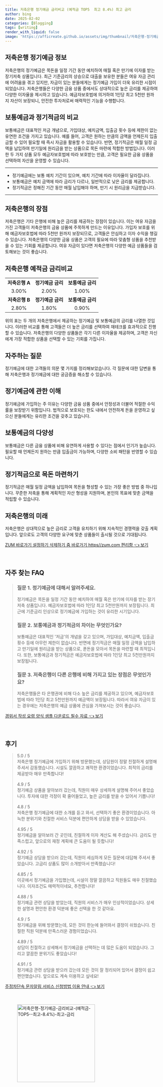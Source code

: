 ```yaml
---
title: 저축은행 정기예금 금리비교 (예적금 TOP5  최고 8.4%) 최고 금리
author: bing
date: 2025-02-02
categories: [Blogging]
tags: [writing]
render_with_liquid: false
image: 'https://afficreate.github.io/assets/img/thumbnail/저축은행-정기예금-금리비교-(예적금-TOP5--최고-8.4%)-최고-금리.webp'
---
```



<h2 id='정기예금_정보'>저축은행 정기예금 정보</h2>

<p>저축은행의 정기예금은 목돈을 일정 기간 동안 예치하여 매월 혹은 만기에 이자를 받는 장기저축 상품입니다. 최근 기준금리의 상승으로 대출을 보유한 분들은 여유 자금 관리에 어려움을 겪고 있지만, 자금이 있는 분들에게는 정기예금 가입이 더욱 유리한 시점이 되었습니다. 저축은행들은 다양한 금융 상품 중에서도 상대적으로 높은 금리를 제공하여 다양한 이자율을 제시하고 있습니다. 예금자보호법에 의거하여 1인당 최고 5천만 원까지 자산이 보장되니, 안전한 투자처로써 매력적인 기능을 수행합니다.</p>

<h2 id='보통예금과_정기적금_비교'>보통예금과 정기적금의 비교</h2>

<p>보통예금은 대표적인 저금 개념으로, 가입대상, 예치금액, 입출금 횟수 등에 제한이 없는 유연한 조건을 가지고 있습니다. 예를 들어, 고객은 원하는 만큼의 금액을 언제든지 입출금할 수 있어 필요할 때 즉시 자금을 활용할 수 있습니다. 반면, 정기적금은 매월 일정 금액을 납입하여 만기일에 원리금을 받는 상품으로 목돈 마련에 적합한 방법입니다. 이러한 두 가지 상품 모두 예금자보호법에 따라 보호받는 만큼, 고객은 필요한 금융 상품을 선택하여 자산을 운영할 수 있습니다.</p>

<hr />

<ul>
    <li>정기예금에는 보통 예치 기간이 있으며, 예치 기간에 따라 이자율이 달라집니다.</li>
    <li>보통예금은 예치 금액에 따라 금리가 다르나, 일반적으로 낮은 금리를 제공합니다.</li>
    <li>정기적금은 정해진 기간 동안 매월 납입해야 하며, 만기 시 원리금을 지급받습니다.</li>
</ul>

<hr />

<h2 id='저축은행의_장점'>저축은행의 장점</h2>

<p>저축은행은 기타 은행에 비해 높은 금리를 제공하는 장점이 있습니다. 이는 여유 자금을 가진 고객들이 저축은행의 금융 상품에 주목하게 만드는 이유입니다. 가입자 보호를 위해 예금자보호법에 따라 5천만 원까지 보장되므로, 고객들은 안심하고 이자 수익을 챙길 수 있습니다. 저축은행의 다양한 금융 상품은 고객의 필요에 따라 맞춤형 상품을 추천받을 수 있는 기회를 제공합니다. 여유 자금이 있다면 저축은행의 다양한 예금 상품들을 검토해보는 것이 좋습니다.</p>

<h2 id='저축은행_예적금_금리비교'>저축은행 예적금 금리비교</h2>

<table>
    <tr>
        <td style="text-align: center; height: 17px;"><b>저축은행 A</b></td>
        <td style="text-align: center; height: 17px;"><b>정기예금 금리</b></td>
        <td style="text-align: center; height: 17px;"><b>보통예금 금리</b></td>
    </tr>
    <tr>
        <td style="text-align: center; height: 17px;">3.00%</td>
        <td style="text-align: center; height: 17px;">2.00%</td>
        <td style="text-align: center; height: 17px;">1.00%</td>
    </tr>
    <tr>
        <td style="text-align: center; height: 17px;"><b>저축은행 B</b></td>
        <td style="text-align: center; height: 17px;"><b>정기예금 금리</b></td>
        <td style="text-align: center; height: 17px;"><b>보통예금 금리</b></td>
    </tr>
    <tr>
        <td style="text-align: center; height: 17px;">2.80%</td>
        <td style="text-align: center; height: 17px;">1.80%</td>
        <td style="text-align: center; height: 17px;">0.90%</td>
    </tr>
</table>

<p>위의 표는 두 개의 저축은행에서 제공하는 정기예금 및 보통예금의 금리를 나열한 것입니다. 이러한 비교를 통해 고객들은 더 높은 금리를 선택하여 재테크를 효과적으로 진행할 수 있습니다. 저축은행의 다양한 상품들은 각기 다른 이자율을 제공하며, 고객은 자신에게 가장 적합한 상품을 선택할 수 있는 기회를 가집니다.</p>

<h2 id='자주하는_질문'>자주하는 질문</h2>

<p>정기예금에 대한 고객들의 의문 몇 가지를 정리해보았습니다. 각 질문에 대한 답변을 통해 저축은행과 정기예금에 대한 궁금증을 해소할 수 있습니다.</p>

<h2 id='정기예금에_관한_이해'>정기예금에 관한 이해</h2>

<p>정기예금에 가입하는 주 이유는 다양한 금융 상품 중에서 안정성과 더불어 적절한 수익률을 보장받기 위함입니다. 법적으로 보호되는 한도 내에서 안전하게 돈을 운영하고 싶으신 분들에게는 유리한 조건을 갖추고 있습니다.</p>

<h2 id='보통예금의_다양성'>보통예금의 다양성</h2>

<p>보통예금은 다른 금융 상품에 비해 유연하게 사용할 수 있다는 점에서 인기가 높습니다. 필요할 때 언제든지 원하는 만큼 입출금이 가능하며, 다양한 소비 패턴을 반영할 수 있습니다.</p>

<h2 id='정기적금으로_목돈마련'>정기적금으로 목돈 마련하기</h2>

<p>정기적금은 매월 일정 금액을 납입하여 목돈을 형성할 수 있는 가장 좋은 방법 중 하나입니다. 꾸준한 저축을 통해 계획적인 자산 형성을 지원하며, 본인의 목표에 맞춘 금액을 적립할 수 있습니다.</p>

<h2 id='저축은행의_미래'>저축은행의 미래</h2>

<p>저축은행은 상대적으로 높은 금리로 고객을 유치하기 위해 지속적인 경쟁력을 갖출 계획입니다. 앞으로도 고객의 다양한 요구에 맞춘 상품들이 출시될 것으로 기대됩니다.</p>


<p><a class="click-button" title="ZUM 바로가기 설정하기 삭제하기 줌 바로가기 https//zum.com 편리함" href="https://afficreate.github.io/posts/ZUM-%EB%B0%94%EB%A1%9C%EA%B0%80%EA%B8%B0-%EC%84%A4%EC%A0%95%ED%95%98%EA%B8%B0-%EC%82%AD%EC%A0%9C%ED%95%98%EA%B8%B0-%EC%A4%8C-%EB%B0%94%EB%A1%9C%EA%B0%80%EA%B8%B0-httpszum.com-%ED%8E%B8%EB%A6%AC%ED%95%A8/" rel="dofollow">ZUM 바로가기 설정하기 삭제하기 줌 바로가기 https//zum.com 편리함 👈 보기</a></p><br>
<h2 id='자주_찾는_FAQ'>자주 찾는 FAQ</h2>
<div itemscope="" itemtype="https://schema.org/FAQPage"> 
<blockquote> 
<div itemscope="" itemprop="mainEntity" itemtype="https://schema.org/Question"> 
<h3 itemprop="name">질문 1. 정기예금에 대해서 알려주세요.</h3> 
<div itemscope="" itemprop="acceptedAnswer" itemtype="https://schema.org/Answer"> 
<span itemprop="text"> 
<p>정기예금은 목돈을 일정 기간 동안 예치하여 매월 혹은 만기에 이자를 받는 장기저축 상품입니다. 예금자보호법에 따라 1인당 최고 5천만원까지 보장됩니다. 최근에 기준금리 인상으로 정기예금에 가입하는 것이 유리한 시기입니다. </p> 
</span> 
</div> 
</div> 

<div itemscope="" itemprop="mainEntity" itemtype="https://schema.org/Question"> 
<h3 itemprop="name">질문 2. 보통예금과 정기적금의 차이는 무엇인가요?</h3> 
<div itemscope="" itemprop="acceptedAnswer" itemtype="https://schema.org/Answer"> 
<span itemprop="text"> 
<p>보통예금은 대표적인 '저금'의 개념을 갖고 있으며, 가입대상, 예치금액, 입출금 횟수 등에 아무런 제한이 없습니다. 반면에 정기적금은 매월 일정 금액을 납입하고 만기일에 원리금을 받는 상품으로, 푼돈을 모아서 목돈을 마련할 때 최적입니다. 또한, 보통예금과 정기적금은 예금자보호법에 따라 1인당 최고 5천만원까지 보장됩니다. </p> 
</span> 
</div> 
</div> 

<div itemscope="" itemprop="mainEntity" itemtype="https://schema.org/Question"> 
<h3 itemprop="name">질문 3. 저축은행이 다른 은행에 비해 가지고 있는 장점은 무엇인가요?</h3> 
<div itemscope="" itemprop="acceptedAnswer" itemtype="https://schema.org/Answer"> 
<span itemprop="text"> 
<p>저축은행들은 타 은행권에 비해 다소 높은 금리를 제공하고 있으며, 예금자보호법에 따라 1인당 최고 5천만원까지 예금액이 보장됩니다. 따라서 여유 자금이 있는 경우에는 저축은행의 예금 상품에 관심을 가져보시는 것이 좋습니다.</p> 
</span> 
</div> 
</div> 
</blockquote> 
</div>
<p><a class="click-button" title="경위서 작성 요령 양식 샘플 다운로드 필수 자료" href="https://afficreate.github.io/posts/%EA%B2%BD%EC%9C%84%EC%84%9C-%EC%9E%91%EC%84%B1-%EC%9A%94%EB%A0%B9-%EC%96%91%EC%8B%9D-%EC%83%98%ED%94%8C-%EB%8B%A4%EC%9A%B4%EB%A1%9C%EB%93%9C-%ED%95%84%EC%88%98-%EC%9E%90%EB%A3%8C/" rel="dofollow">경위서 작성 요령 양식 샘플 다운로드 필수 자료 👈 보기</a></p><br>
<h2 id='후기'>후기</h2>
<div itemscope itemtype="https://schema.org/Product">
  <blockquote>
  <div itemprop="review" itemscope itemtype="https://schema.org/Review">
      <div itemprop="reviewRating" itemscope itemtype="https://schema.org/Rating"> <span itemprop="ratingValue">5.0</span> / <span itemprop="bestRating">5</span> </div>
      <span itemprop="reviewBody">저축은행 정기예금에 가입하기 위해 방문했는데, 상담원이 정말 친절하게 설명해 주셔서 감동했습니다. 시설도 깔끔하고 쾌적한 환경이었습니다. 최적의 금리를 제공받아 매우 만족합니다!</span>
  </div>
  <br>
  <div itemprop="review" itemscope itemtype="https://schema.org/Review">
      <div itemprop="reviewRating" itemscope itemtype="https://schema.org/Rating"> <span itemprop="ratingValue">4.9</span> / <span itemprop="bestRating">5</span> </div>
      <span itemprop="reviewBody">정기예금 상품을 알아보러 갔는데, 직원이 매우 상세하게 설명해 주어서 좋았습니다. 투자에 대한 걱정이 확 줄어들었고, 높은 금리를 받을 수 있어서 기쁩니다!</span>
  </div>
  <br>
  <div itemprop="review" itemscope itemtype="https://schema.org/Review">
      <div itemprop="reviewRating" itemscope itemtype="https://schema.org/Rating"> <span itemprop="ratingValue">4.8</span> / <span itemprop="bestRating">5</span> </div>
      <span itemprop="reviewBody">저축은행 정기예금에 대한 소개를 듣고 와서, 선택하기 좋은 환경이었습니다. 아늑한 분위기와 친절한 서비스 덕분에 편안하게 상담을 받을 수 있었습니다.</span>
  </div>
  <br>
  <div itemprop="review" itemscope itemtype="https://schema.org/Review">
      <div itemprop="reviewRating" itemscope itemtype="https://schema.org/Rating"> <span itemprop="ratingValue">4.95</span> / <span itemprop="bestRating">5</span> </div>
      <span itemprop="reviewBody">정기예금을 알아보러 간 곳인데, 친절하게 이자 계산도 해 주셨습니다. 금리도 만족스럽고, 앞으로의 재정 계획에 큰 도움이 될 듯합니다!</span>
  </div>
  <br>
  <div itemprop="review" itemscope itemtype="https://schema.org/Review">
      <div itemprop="reviewRating" itemscope itemtype="https://schema.org/Rating"> <span itemprop="ratingValue">4.92</span> / <span itemprop="bestRating">5</span> </div>
      <span itemprop="reviewBody">정기예금 상담을 받으러 갔는데, 직원이 세심하게 모든 질문에 대답해 주셔서 좋았습니다. 고금리 상품도 많이 소개받아서 만족했습니다!</span>
  </div>
  <br>
  <div itemprop="review" itemscope itemtype="https://schema.org/Review">
      <div itemprop="reviewRating" itemscope itemtype="https://schema.org/Rating"> <span itemprop="ratingValue">4.85</span> / <span itemprop="bestRating">5</span> </div>
      <span itemprop="reviewBody">이곳에서 정기예금을 가입했는데, 시설이 정말 깔끔하고 직원들도 매우 친절했습니다. 이자조건도 매력적이네요, 추천합니다!</span>
  </div>
  <br>
  <div itemprop="review" itemscope itemtype="https://schema.org/Review">
      <div itemprop="reviewRating" itemscope itemtype="https://schema.org/Rating"> <span itemprop="ratingValue">4.88</span> / <span itemprop="bestRating">5</span> </div>
      <span itemprop="reviewBody">정기예금 관련 상담을 받았는데, 직원의 서비스가 매우 인상적이었습니다. 상세한 설명과 편안한 환경 덕분에 좋은 선택을 한 것 같아요.</span>
  </div>
  <br>
  <div itemprop="review" itemscope itemtype="https://schema.org/Review">
      <div itemprop="reviewRating" itemscope itemtype="https://schema.org/Rating"> <span itemprop="ratingValue">4.9</span> / <span itemprop="bestRating">5</span> </div>
      <span itemprop="reviewBody">정기예금을 위해 방문했는데, 모든 것이 한눈에 들어와서 결정이 쉬웠습니다. 친절한 직원 덕분에 만족스러운 경험이었습니다.</span>
  </div>
  <br>
  <div itemprop="review" itemscope itemtype="https://schema.org/Review">
      <div itemprop="reviewRating" itemscope itemtype="https://schema.org/Rating"> <span itemprop="ratingValue">4.89</span> / <span itemprop="bestRating">5</span> </div>
      <span itemprop="reviewBody">상담이 친절하고 상세해서 정기예금을 선택하는 데 많은 도움이 되었습니다. 그리고 깔끔한 분위기도 좋았습니다!</span>
  </div>
  <br>
  <div itemprop="review" itemscope itemtype="https://schema.org/Review">
      <div itemprop="reviewRating" itemscope itemtype="https://schema.org/Rating"> <span itemprop="ratingValue">4.91</span> / <span itemprop="bestRating">5</span> </div>
      <span itemprop="reviewBody">정기예금 관련 상담을 받으러 갔는데 모든 것이 잘 정리되어 있어서 결정이 쉽고 편안했습니다. 앞으로도 계속 이용하고 싶네요!</span>
  </div>
  </blockquote>
</div>
<p><a class="click-button" title="주정차단속 문자알림 서비스 신청방법 이용 안내" href="https://afficreate.github.io/posts/%EC%A3%BC%EC%A0%95%EC%B0%A8%EB%8B%A8%EC%86%8D-%EB%AC%B8%EC%9E%90%EC%95%8C%EB%A6%BC-%EC%84%9C%EB%B9%84%EC%8A%A4-%EC%8B%A0%EC%B2%AD%EB%B0%A9%EB%B2%95-%EC%9D%B4%EC%9A%A9-%EC%95%88%EB%82%B4/" rel="dofollow">주정차단속 문자알림 서비스 신청방법 이용 안내 👈 보기</a></p><br>
<figure class="image"><img src="https://afficreate.github.io/assets/img/thumbnail/저축은행-정기예금-금리비교-(예적금-TOP5--최고-8.4%)-최고-금리.webp" alt="저축은행-정기예금-금리비교-(예적금-TOP5--최고-8.4%)-최고-금리" width="256" height="256"></figure>
